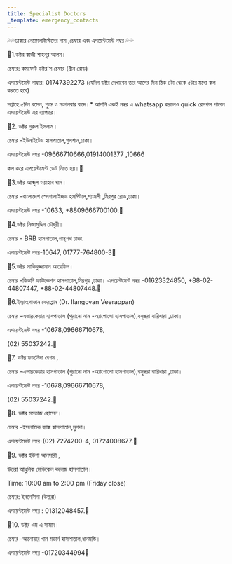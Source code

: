 ```yaml
---
title: Specialist Doctors
_template: emergency_contacts
---
```



💦💦ঢাকার নেফ্রোলজিস্টদের নাম ,চেম্বার এবং এপয়েন্টমেন্ট নম্বর 💦💦

🔹1.ডক্টর কাজী শাহনূর আলম।

চেম্বার: কমফোর্ট ডক্টর'স চেম্বার (গ্রীন রোড)

এপয়েন্টমেন্ট নাম্বার: 01747392273 (যেদিন ডক্টর দেখাবেন তার আগের দিন ঠিক ৪টা থেকে ৫টার মধ্যে কল করতে হবে)

সপ্তাহে ৫দিন বসেন, শুক্র ও মংগলবার বাদে।* আপনি একই নম্বর এ whatsapp করলেও quick রেসপন্স পাবেন এপয়েন্টমেন্ট এর ব্যাপারে।

🔹2. ডক্টর নুরুল ইসলাম।

চেম্বার -ইউনাইটেড হাসপাতাল,গুলশান,ঢাকা।

এপয়েন্টমেন্ট নম্বর -‭09666710666‬,01914001377 ,10666

কল করে এপয়েন্টমেন্ট ডেট নিতে হয়।🔸

🔹3.ডক্টর আব্দুল ওয়াহাব খান।

চেম্বার -বাংলাদেশ স্পেশালাইজড হসপিটাল,শ্যামলী ,মিরপুর রোড,ঢাকা।

এপয়েন্টমেন্ট নম্বর -10633, +8809666700100.🔸

🔹4.ডক্টর নিজামুদ্দিন চৌধুরী।

চেম্বার - BRB হাসপাতাল,পান্থপথ ঢাকা.

এপয়েন্টমেন্ট নম্বর-10647, 01777-764800-3🔸

🔹5.ডক্টর সাকিবুজ্জামান আরেফিন।

চেম্বার -কিডনি ফাউন্ডেশন হাসপাতাল,মিরপুর ,ঢাকা। এপয়েন্টমেন্ট নম্বর -01623324850, +88-02-44807447, +88-02-44807448.🔸

🔹6.ইল্যাংগোভান ভেরাপ্পান (Dr. Ilangovan Veerappan)

চেম্বার -এভারকেয়ার হাসপাতাল (পুরানো নাম -অ্যাপোলো হাসপাতাল),বসুন্ধরা বারিধারা ,ঢাকা।

এপয়েন্টমেন্ট নম্বর -10678,09666710678,

(02) 55037242.🔸

🔹7. ডক্টর ফাহমিদা বেগম ,

চেম্বার -এভারকেয়ার হাসপাতাল (পুরানো নাম -অ্যাপোলো হাসপাতাল),বসুন্ধরা বারিধারা ,ঢাকা।

এপয়েন্টমেন্ট নম্বর -10678,09666710678,

(02) 55037242.🔸

🔹8. ডক্টর মমতাজ হোসেন।

চেম্বার -ইসলামিক ব্যাঙ্ক হাসপাতাল,মুগদা।

এপয়েন্টমেন্ট নম্বর-(02) 7274200-4, 01724008677.🔸

🔹9. ডক্টর ইউশা আনসারী ,

উত্তরা আধুনিক মেডিকেল  কলেজ হাসপাতাল।

Time: 10:00 am to 2:00 pm (Friday close)

চেম্বার: ইবনেসিনা (উত্তরা)

এপয়েন্টমেন্ট নম্বর : 01312048457.🔸

🔹10. ডক্টর এম এ সামাদ।

চেম্বার -আনোয়ার খান মডার্ন হাসপাতাল,ধানমন্ডি।

এপয়েন্টমেন্ট নম্বর -01720344994🔸
